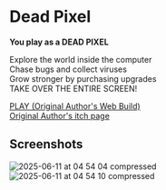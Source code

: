 # Dead Pixel

**You play as a DEAD PIXEL**

Explore the world inside the computer  
Chase bugs and collect viruses  
Grow stronger by purchasing upgrades  
TAKE OVER THE ENTIRE SCREEN!  

[PLAY (Original Author's Web Build)](https://sebzanardo.itch.io/dead-pixel)  
[Original Author's itch page](https://sebzanardo.itch.io/dead-pixel)

## Screenshots

![ 2025-06-11 at 04 54 04 compressed](https://github.com/user-attachments/assets/ec2acd08-1668-4b8e-aef0-0677e13e3e99)
![ 2025-06-11 at 04 54 10 compressed](https://github.com/user-attachments/assets/0a44f462-d546-4855-9ca2-9b38c6ad18fe)
